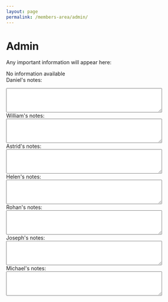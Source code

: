 ```yaml
---
layout: page
permalink: /members-area/admin/
---
```

<body onpageshow="load()">
<h1> Admin </h1>

Any important information will appear here:

No information available
<br/>
Daniel's notes:
<br/>
<textarea id="Daniel's notes" rows="4" cols="50">
</textarea>
<br/>
William's notes:
<br/>
<textarea id="William's notes" rows="4" cols="50">
</textarea>
<br/>
Astrid's notes:
<br/>
<textarea id="Astrid's notes" rows="4" cols="50">
</textarea>
<br/>
Helen's notes:
<br/>
<textarea id="Helen's notes" rows="4" cols="50">
</textarea>
<br/>
Rohan's notes:
<br/>
<textarea id="Rohan's notes" rows="4" cols="50">
</textarea>
<br/>
Joseph's notes:
<br/>
<textarea id="Joseph's notes" rows="4" cols="50">
</textarea>
<br/>
Michael's notes:
<br/>
<textarea id="Michael's notes" rows="4" cols="50">
</textarea>

<script>
  function load() {
    document.getElementById("Daniel's notes").innerHTML = localStorage.getItem("Daniel's text-box"); 
    document.getElementById("William's notes").innerHTML = localStorage.getItem("William's text-box"); 
    document.getElementById("Astrid's notes").innerHTML = localStorage.getItem("Astrid's text-box"); 
    document.getElementById("Helen's notes").innerHTML = localStorage.getItem("Helen's text-box"); 
    document.getElementById("Rohan's notes").innerHTML = localStorage.getItem("Rohan's text-box"); 
    document.getElementById("Joseph's notes").innerHTML = localStorage.getItem("Joseph's text-box"); 
    document.getElementById("Michael's notes").innerHTML = localStorage.getItem("Michael's text-box"); 
  }
  </script>
